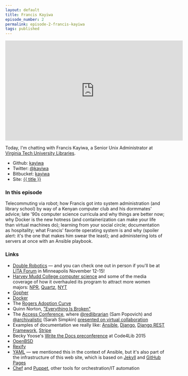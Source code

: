 ```yaml
---
layout: default
title: Francis Kayiwa
episode_number: 2
permalink: episode-2-francis-kayiwa
tags: published
---
```


<iframe width="560" height="315" src="https://www.youtube.com/embed/z1xAVajUZoo" frameborder="0" allowfullscreen></iframe>

<p>
  Today, I'm chatting with Francis Kayiwa, a Senior Unix Administrator at <a href="https://lib.vt.edu">Virginia Tech University Libraries</a>.  
</p>

<ul>
  <li>Github: <a href="https://github.com/kayiwa">kayiwa</a></li>
  <li>Twitter: <a href="https://twitter.com/kayiwa">@kayiwa</a></li>
  <li>Bitbucket: <a href="https://bitbucket.org/kayiwa/">kayiwa</a></li>
  <li>Site: <a href="https://effexkay.us/">{{ title }}</a></li>
</ul>

<h3>In this episode</h3>

Telecommuting via robot; how Francis got into system administration (and library school) by way of a Kenyan computer club and his dormmates' advice; late '90s computer science curricula and why things are better now; why Docker is the new hotness (and containerization can make your life than virtual machines do); learning from your social circle; documentation as hospitality; what Francis' favorite operating system is and why (spoiler alert: it's the one that makes him swear the least); and administering lots of servers at once with an Ansible playbook.

<h3>Links</h3>

* [Double Robotics](http://www.doublerobotics.com/) &mdash; and you can check one out in person if you'll be at [LITA Forum](http://litaforum.org/) in Minneapolis November 12-15!
* [Harvey Mudd College computer science](https://www.cs.hmc.edu/) and some of the media coverage of how it overhauled its program to attract more women majors: [NPR](http://www.npr.org/sections/alltechconsidered/2013/05/01/178810710/How-One-College-Is-Closing-The-Tech-Gender-Gap), [Quartz](http://qz.com/192071/how-one-college-went-from-10-female-computer-science-majors-to-40/), [NYT](http://www.nytimes.com/2012/04/03/science/giving-women-the-access-code.html)
* [Gopher](https://en.wikipedia.org/wiki/Gopher_(protocol))
* [Docker](https://docker.com)
* The [Rogers Adoption Curve](http://www.mbaskool.com/images/stories/business_concepts/innovation_adoption_curve_rogers.jpg)
* Quinn Norton, ["Everything Is Broken"](https://medium.com/message/everything-is-broken-81e5f33a24e1)
* The [Access Conference](http://accessconference.ca/), where [@redlibrarian](https://twitter.com/redlibrarian) (Sam Popovich) and [@archivalistic](https://twitter.com/sarahsimpkin) (Sarah Simpkin) [presented on virtual collaboration](http://accessconference.ca/program/schedule/#YYZ18)
* Examples of documentation we really like: [Ansible](https://ansible.com), [Django](https://docs.djangoproject.com/), [Django REST Framework](http://www.django-rest-framework.org/), [Stripe](https://stripe.com/docs/api)
* Becky Yoose's [Write the Docs preconference](http://wiki.code4lib.org/Code4lib/Write_The_Docs_barcamp) at Code4Lib 2015
* [OpenBSD](https://www.openbsd.org)
* [Rexify](https://www.rexify.org/)
* [YAML](http://yaml.org/) &mdash; we mentioned this in the context of Ansible, but it's also part of the infrastructure of this web site, which is based on [Jekyll](http://jekyllrb.com/) and [GitHub Pages](https://pages.github.com/)
* [Chef](https://www.chef.io/) and [Puppet](https://puppetlabs.com/), other tools for orchestration/IT automation

